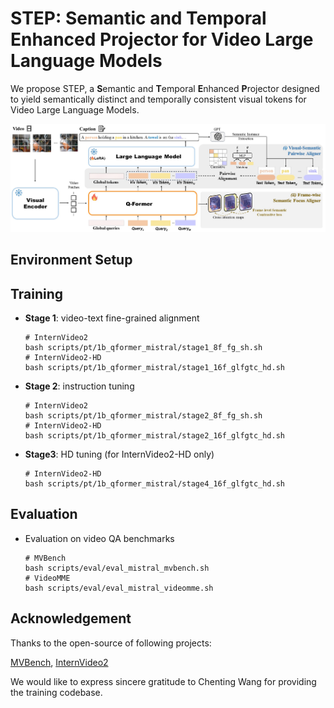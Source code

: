 # STEP: Semantic and Temporal Enhanced Projector for Video Large Language Models
We propose STEP, a **S**emantic and **T**emporal **E**nhanced **P**rojector designed to yield semantically distinct and temporally consistent visual tokens for Video Large Language Models.

![](assets/framework.jpg)



## Environment Setup



## Training
- **Stage 1**: video-text fine-grained alignment

    ```shell
    # InternVideo2
    bash scripts/pt/1b_qformer_mistral/stage1_8f_fg_sh.sh
    # InternVideo2-HD
    bash scripts/pt/1b_qformer_mistral/stage1_16f_glfgtc_hd.sh
    ```

- **Stage 2**: instruction tuning

    ```shell
    # InternVideo2
    bash scripts/pt/1b_qformer_mistral/stage2_8f_fg_sh.sh
    # InternVideo2-HD
    bash scripts/pt/1b_qformer_mistral/stage2_16f_glfgtc_hd.sh
    ```

- **Stage3**: HD tuning (for InternVideo2-HD only)

  ```shell
  # InternVideo2-HD
  bash scripts/pt/1b_qformer_mistral/stage4_16f_glfgtc_hd.sh
  ```

  

## Evaluation

- Evaluation on video QA benchmarks

    ```shell
    # MVBench
    bash scripts/eval/eval_mistral_mvbench.sh
    # VideoMME
    bash scripts/eval/eval_mistral_videomme.sh
    ```



## Acknowledgement

Thanks to the open-source of following projects:

[MVBench](https://github.com/OpenGVLab/Ask-Anything/tree/main/video_chat2), [InternVideo2](https://github.com/OpenGVLab/InternVideo)

We would like to express sincere gratitude to Chenting Wang for providing the training codebase.